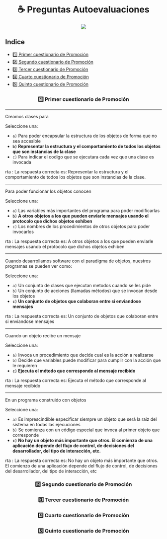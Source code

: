 <h1 align="center"> ☕ Preguntas Autoevaluaciones</h1>

<div align="center">
  <img src="https://media.giphy.com/media/555LNFtAGCaTC0tffa/giphy.gif"/>
 </div>

## Indice
- [1️⃣ Primer cuestionario de Promoción](#primer-cuestionario-de-promoción)
- [2️⃣ Segundo cuestionario de Promoción](#segundo-cuestionario-de-promoción)
- [3️⃣ Tercer cuestionario de Promoción](#tercer-cuestionario-de-promoción)
- [4️⃣ Cuarto cuestionario de Promoción](#cuarto-cuestionario-de-promoción)
- [5️⃣ Quinto cuestionario de Promoción](#quinto-cuestionario-de-promoción)

<div align="center">

### 1️⃣ Primer cuestionario de Promoción

</div>

---

Creamos clases para

Seleccione una:

- `a)` Para poder encapsular la estructura de los objetos de forma que no sea accesible
- **`b)` Representar la estructura y el comportamiento de todos los objetos que son instancias de la clase**
- `c)` Para indicar el codigo que se ejecutara cada vez que una clase es invocada

rta : La respuesta correcta es: Representar la estructura y el comportamiento de todos los objetos que son instancias de la clase.

---

Para poder funcionar los objetos conocen

Seleccione una:

- `a)` Las variables más importantes del programa para poder modificarlas
- **`b)` A otros objetos a los que pueden enviarle mensajes usando el protocolo que dichos objetos exhiben**
- `c)` Los nombres de los procedimientos de otros objetos para poder invocarlos

rta : La respuesta correcta es: A otros objetos a los que pueden enviarle mensajes usando el protocolo que dichos objetos exhiben


---

Cuando desarrollamos software con el paradigma de objetos, nuestros programas se pueden ver como:

Seleccione una:

- `a)` Un conjunto de clases que ejecutan metodos cuando se les pide
- `b)` Un conjunto de acciones (llamadas métodos) que se invocan desde los objetos
- **`c)` Un conjunto de objetos que colaboran entre si enviandose mensajes**

rta : La respuesta correcta es: Un conjunto de objetos que colaboran entre si enviandose mensajes

---

Cuando un objeto recibe un mensaje

Seleccione una:

- `a)` Invoca un procedimiento que decide cual es la acción a realizarse
- `b)` Decide que variables puede modificar para cumplir con la acción que le requieren
- **`c)` Ejecuta el método que corresponde al mensaje recibido**

rta : La respuesta correcta es: Ejecuta el método que corresponde al mensaje recibido

---

En un programa construido con objetos

Seleccione una:

- `a)` Es imprescindible especificar siempre un objeto que será la raiz del sistema en todas las ejecuciones
- `b)` Se comienza con un código especial que invoca al primer objeto que corresponde
- **`c)` No hay un objeto más importante que otros. El comienzo de una aplicación depende del flujo de control, de decisiones del desarrollador, del tipo de interacción, etc.**

rta : La respuesta correcta es: No hay un objeto más importante que otros. El comienzo de una aplicación depende del flujo de control, de decisiones del desarrollador, del tipo de interacción, etc

<div align="center">

### 2️⃣ Segundo cuestionario de Promoción

</div>

<div align="center">

### 3️⃣ Tercer cuestionario de Promoción

</div>

<div align="center">

### 4️⃣ Cuarto cuestionario de Promoción

</div>

<div align="center">

### 5️⃣ Quinto cuestionario de Promoción

</div>